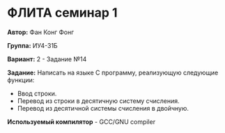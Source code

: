 # ФЛИТА семинар 1
__Автор:__ Фан Конг Фонг 

__Группа:__ ИУ4-31Б

__Вариант:__ 2 - Задание №14

__Задание:__ Написать на языке С программу, реализующую следующие функции:
- Ввод строки.
- Перевод из строки в десятичную систему счисления.
- Перевод из десятичной системы счисления в двойчную.


__Используемый компилятор__ - GCC/GNU compiler
